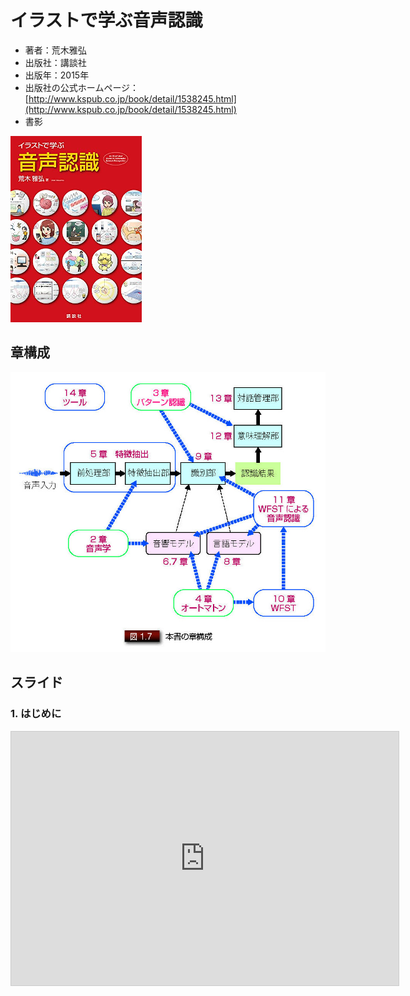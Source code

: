 # イラストで学ぶ音声認識

* 著者：荒木雅弘
* 出版社：講談社
* 出版年：2015年
* 出版社の公式ホームページ：[http://www.kspub.co.jp/book/detail/1538245.html](http://www.kspub.co.jp/book/detail/1538245.html)
* 書影  
<a href="http://www.kspub.co.jp/book/detail/1538245.html" target="_blank">
          <img src="images/araki15.png" style="border: 1px"/>
</a>

## 章構成

<img src="images/fig1-7.jpg" style="border: 1px"/>

## スライド

### 1. はじめに

<iframe src="https://www.docswell.com/slide/ZJLW9X/embed" allowfullscreen="true" class="docswell-iframe" width="620" height="406" style="border: 1px solid #ccc; display: block; margin: 0px auto; padding: 0px; aspect-ratio: 620/406;"></iframe>
